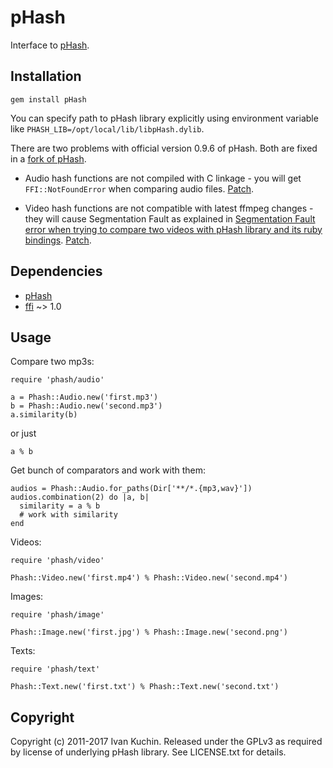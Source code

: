 # pHash

Interface to [pHash](http://pHash.org/).

## Installation

    gem install pHash

You can specify path to pHash library explicitly using environment variable like `PHASH_LIB=/opt/local/lib/libpHash.dylib`.

There are two problems with official version 0.9.6 of pHash. Both are fixed in a [fork of pHash](https://github.com/hszcg/pHash-0.9.6).

- Audio hash functions are not compiled with C linkage - you will get `FFI::NotFoundError` when comparing audio files. [Patch](https://github.com/hszcg/pHash-0.9.6/commit/e93af6d).

- Video hash functions are not compatible with latest ffmpeg changes - they will cause Segmentation Fault as explained in [Segmentation Fault error when trying to compare two videos with pHash library and its ruby bindings](http://stackoverflow.com/q/23414036/96823). [Patch](https://github.com/hszcg/pHash-0.9.6/commit/85218a6).

## Dependencies

* [pHash](http://www.phash.org/download/)
* [ffi](https://github.com/ffi/ffi#readme) ~> 1.0

## Usage

Compare two mp3s:

    require 'phash/audio'

    a = Phash::Audio.new('first.mp3')
    b = Phash::Audio.new('second.mp3')
    a.similarity(b)

or just

    a % b

Get bunch of comparators and work with them:

    audios = Phash::Audio.for_paths(Dir['**/*.{mp3,wav}'])
    audios.combination(2) do |a, b|
      similarity = a % b
      # work with similarity
    end

Videos:

    require 'phash/video'

    Phash::Video.new('first.mp4') % Phash::Video.new('second.mp4')

Images:

    require 'phash/image'

    Phash::Image.new('first.jpg') % Phash::Image.new('second.png')

Texts:

    require 'phash/text'

    Phash::Text.new('first.txt') % Phash::Text.new('second.txt')

## Copyright

Copyright (c) 2011-2017 Ivan Kuchin.
Released under the GPLv3 as required by license of underlying pHash library.
See LICENSE.txt for details.
